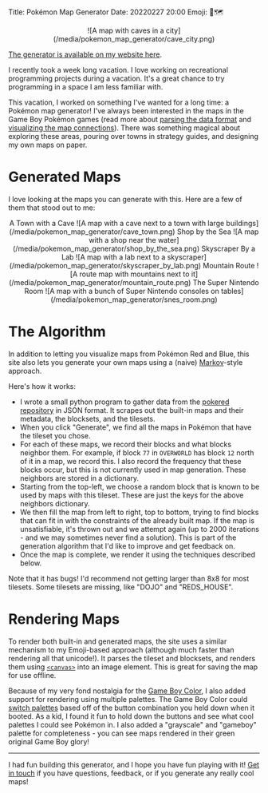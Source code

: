 Title: Pokémon Map Generator
Date: 20220227 20:00
Emoji: 🤖🗺

<center class="pokemon_map_generator_shots">
![A map with caves in a city](/media/pokemon_map_generator/cave_city.png)
</center>

[The generator is available on my website here](/pokemon_mapgen).

I recently took a week long vacation. I love working on recreational programming projects during a vacation. It's a great chance to try programming in a space I am less familiar with.

This vacation, I worked on something I've wanted for a long time: a Pokémon map generator! I've always been interested in the maps in the Game Boy Pokémon games (read more about [parsing the data format](/blog/pokemon_rb_map_parsing.html) and [visualizing the map connections](/blog/pokemon_rb_connections.html)). There was something magical about exploring these areas, pouring over towns in strategy guides, and designing my own maps on paper.

# Generated Maps

I love looking at the maps you can generate with this. Here are a few of them that stood out to me:

<center class="pokemon_map_generator_shots">
A Town with a Cave
![A map with a cave next to a town with large buildings](/media/pokemon_map_generator/cave_town.png)
Shop by the Sea
![A map with a shop near the water](/media/pokemon_map_generator/shop_by_the_sea.png)
Skyscraper By a Lab
![A map with a lab next to a skyscraper](/media/pokemon_map_generator/skyscraper_by_lab.png)
Mountain Route
![A route map with mountains next to it](/media/pokemon_map_generator/mountain_route.png)
The Super Nintendo Room
![A map with a bunch of Super Nintendo consoles on tables](/media/pokemon_map_generator/snes_room.png)
</center>

# The Algorithm

In addition to letting you visualize maps from Pokémon Red and Blue, this site also lets you generate your own maps using a (naive) [Markov](https://en.wikipedia.org/wiki/Markov_chain)-style approach.

Here's how it works:

- I wrote a small python program to gather data from the [pokered repository](https://github.com/pret/pokered) in JSON format. It scrapes out the built-in maps and their metadata, the blocksets, and the tilesets.
- When you click "Generate", we find all the maps in Pokémon that have the tileset you chose.
- For each of these maps, we record their blocks and what blocks neighbor them. For example, if block `77` in `OVERWORLD` has block `12` north of it in a map, we record this. I also record the frequency that these blocks occur, but this is not currently used in map generation. These neighbors are stored in a dictionary.
- Starting from the top-left, we choose a random block that is known to be used by maps with this tileset. These are just the keys for the above neighbors dictionary.
- We then fill the map from left to right, top to bottom, trying to find blocks that can fit in with the constraints of the already built map. If the map is unsatisfiable, it's thrown out and we attempt again (up to 2000 iterations - and we may sometimes never find a solution). This is part of the generation algorithm that I'd like to improve and get feedback on.
- Once the map is complete, we render it using the techniques described below.

Note that it has bugs! I'd recommend not getting larger than 8x8 for most tilesets. Some tilesets are missing, like "DOJO" and "REDS_HOUSE".

# Rendering Maps

To render both built-in and generated maps, the site uses a similar mechanism to my Emoji-based approach (although much faster than rendering all that unicode!). It parses the tileset and blocksets, and renders them using [`<canvas>`](http://developer.mozilla.org/en-US/docs/Web/HTML/Element/canvas) into an image element. This is great for saving the map for use offline.

Because of my very fond nostalgia for the [Game Boy Color](https://en.wikipedia.org/wiki/Game_Boy_Color), I also added support for rendering using multiple palettes. The Game Boy Color could [switch palettes](https://en.wikipedia.org/wiki/Game_Boy_Color#Color_palettes) based off of the button combination you held down when it booted. As a kid, I found it fun to hold down the buttons and see what cool palettes I could see Pokémon in. I also added a "grayscale" and "gameboy" palette for completeness - you can see maps rendered in their green original Game Boy glory!

---

I had fun building this generator, and I hope you have fun playing with it! [Get in touch](/about.html) if you have questions, feedback, or if you generate any really cool maps!


